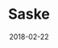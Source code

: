 ---
title: Saske
description: Lorem ipsum dolor sit amet consectetur adipisicing elit. Minus, alias.
date: "2018-02-22"
techs: ['saske', 'naruto']
---